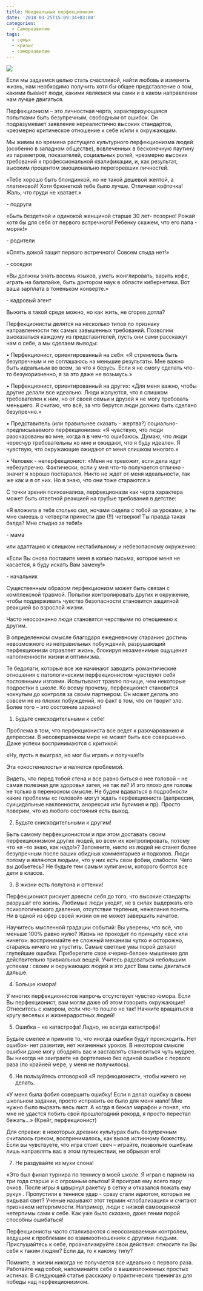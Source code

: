 ```yaml
---
title: Неидеальный перфекционизм
date: '2018-03-25T15:09:34+03:00'
categories:
  - Саморазвитие
tags:
  - семья
  - кризис
  - саморазвитие
---
```

![](/images/uploads/desktop-background-3061483_1920.jpg)

Если мы задаемся целью стать счастливой, найти любовь и изменить жизнь, нам необходимо получить хотя бы общее представление о том, какими бывают люди, какими являемся мы сами и в каком направлении нам лучше двигаться.

Перфекционизм – это личностная черта, характеризующаяся попытками быть безупречным, свободным от ошибок. Он подразумевает заявление нереалистично высоких стандартов, чрезмерно критическое отношение к себе и/или к окружающим.

Мы живем во времена растущего культурного перфекционизма людей (особенно в западном обществе), вовлеченных в бесконечную паутину из параметров, показателей, социальных ролей, чрезмерно высоких требований к профессиональной квалификации, и, как результат, высоким процентом эмоционально перегоревших личностей. 

«Тебе хорошо быть блондинкой, но не такой дешевой желтой, а платиновой! Хотя брюнеткой тебе было лучше. Отличная кофточка! Жаль, что груди не хватает.»

\- подруги 

«Быть бездетной и одинокой женщиной старше 30 лет- позорно! Рожай хотя бы для себя от первого встречного! Ребенку скажем, что его папа - моряк!»

\- родители

«Опять домой тащит первого встречного! Совсем стыда нет!»

\- соседки

«Вы должны знать восемь языков, уметь жонглировать, варить кофе, играть на балалайке, быть доктором наук в области кибернетики. Вот ваша зарплата в тоненьком конверте.»

\- кадровый агент

Выжить в такой среде можно, но как жить, не сгорев дотла?

Перфекционисты делятся на несколько типов по признаку направленности тех самых завышенных требований. Позволим высказаться каждому из представителей, пусть они сами расскажут нам о себе, а мы сделаем выводы: 



•	Перфекционист, ориентированный на себя: «Я стремлюсь быть безупречным и не соглашаюсь на меньшие результаты. Мне важно быть идеальным во всем, за что я берусь. Если я не смогу сделать что-то безукоризненно, я за это даже не возьмусь.»



•	Перфекционист, ориентированный на других: «Для меня важно, чтобы другие делали все идеально. Люди жалуются, что я слишком требователен к ним, но от своей семьи и друзей я не могу требовать меньшего. Я считаю, что всё, за что берутся люди должно быть сделано безупречно.»



•	Представитель (или правильнее сказать -  жертва?) социально-предписываемого перфекционизма: «Я чувствую, что люди разочарованы во мне, когда я в чем-то ошибаюсь. Думаю, что люди чересчур требовательны ко мне и ожидают, что я буду идеален. Я чувствую, что окружающие ожидают от меня слишком многого.»



•	Человек - неперфекционист: «Меня не тревожит, если дела идут небезупречно. Фактически, если у мня что-то получается отлично - значит я хорошо постарался. Никто не ждет от меня идеальности, так же как и я от них. Но я знаю, что они тоже стараются.» 



С точки зрения психоанализа, перфекционазм как черта характера может быть ответной реакцией на грубые требования в детстве:

«Я вложила в тебя столько сил, ночами сидела с тобой за уроками, а ты мне смеешь в четверти принести две (!!) четверки! Ты правда такая балда? Мне стыдно за тебя!» 

\- мама 

или адаптацию к слишком нестабильному и небезопасному окружению:

«Если Вы снова поставите меня в копию письма, которое меня не касается, я буду искать Вам замену!»

\- начальник 

Существенным образом перфекционизм может быть связан с комплексной травмой. Попытки контролировать других и окружение, чтобы поддерживать чувство безопасности становится защитной реакцией во взрослой жизни. 

Часто неосознанно люди становятся черствыми по отношению к другим.  

В определенном смысле благодаря ежедневному старанию достичь невозможного из неправильных побуждений, разрушающий перфекционизм отравляет жизнь, блокируя незаменимые ощущения наполненности жизни и оптимизма.

Те бедолаги, которые все же начинают заводить романтические отношения с патологическим перфекционистом чувствуют себя постоянными изгоями. Испытывают травлю почище, чем некоторые подростки в школе. Ко всему прочему, перфекционст становится чокнутым до контроля за своим партнером. Он может делать это совсем не из плохих побуждений, но факт в том, что он творит зло. Более того – это состояние заразно!


1)	Будьте снисходительными к себе!

Проблема в том, что перфекциониста все ведет к разочарованию и депрессии. В несовершенном мире не может быть все совершенно. Даже успехи воспринимаются с критикой:

 «Ну, пусть я выиграл, но мог бы играть и получше!!»

Эта «окостенелость» и является проблемой. 

Видеть, что перед тобой стена и все равно биться о нее головой – не самая полезная для здоровья затея, не так ли? И это плохо для головы не только в переносном смысле. Не будем вдаваться в подробности какие проблемы «с головой» могут ждать перфекциониста (депрессия, суицидальные наклонности, анорексия или булимия и пр). Просто поверим, что из любого состояния есть выход. 

2)	Будьте снисходительными к другим!

Быть самому перфекционистом и при этом доставать своим перфекционизмом других людей, во всем их контролировать, потому что «я –то знаю, как надо!»? Запомните, никто из людей не станет более безупречным после ваших обидных комментариев и подколов. Люди потому и являются людьми, что у них есть свои фобии, слабости. Чего вы добьетесь? Не будьте тем самым хулиганом, которого боятся все дети в классе. 

3)	В жизни есть полутона и оттенки!

Перфекционист рискует довести себя до того, что высокие стандарты разрушат его жизнь. Любимые люди уходят, не в силах выдержать его психологического давления, отсутствие терпения, нежелания понять. Ни в одной из сфер своей жизни он не может завершить начатое.

Научитесь мысленной градации событий: Вы уверены, что всё, что меньше 100% равно нулю? Жизнь не проходит по принципу «все или ничего»: воспринимайте ее сложный механизм чутко и осторожно, стараясь ничего не упустить. Самые светлые умы порой делают глупейшие ошибки. Приберегите свое «черно-белое» мышление для действительно тривиальных вещей. Учитесь радоваться небольшим успехам : своим и окружающих людей и это даст Вам силы двигаться дальше.

4)	Больше юмора!

У многих перфекционистов напрочь отсутствует чувство юмора. Если Вы перфекционист, вам могли даже об этом говорить окружающие! Отнеситесь с юмором, если что-то пошло не так! Начните вращаться в кругу веселых и жизнерадостных людей!

5)	Ошибка – не катастрофа! Ладно, не всегда катастрофа!

Будьте смелее и примите то, что иногда ошибки будут происходить. Нет ошибок- нет развития, нет жизненных уроков. В некотором смысле ошибки даже могу ободрять вас и заставлять становиться чуть мудрее. Вы никогда не заиграете на фортепиано без единой ошибки с первого раза (по крайней мере, у меня не получилось). 

6)	Не пользуйтесь отговоркой «Я перфекционист», чтобы ничего не делать.

«У меня была фобия совершить ошибку! Если я делал ошибку в своем школьном задании, просто исправить ее было для меня мало! Мне нужно было вырвать весь лист.  А когда я бежал марафон и понял, что мне не удастся побить свой прошлогодний рекорд, я просто перестал бежать...» (Крейг, перфекционист)

Для справки: в некоторых древних культурах быть безупречным считалось грехом, воспринималось, как вызов истинному божеству. Если вы чувствуете, что игра стоит свеч – играйте, позвольте ошибкам лишь направлять вас в этом путешествии, не обрывая его! 

7)	Не раздувайте из мухи слона!

«Это был финал турнира по теннису в моей школе. Я играл с парнем на три года старше и с огромным опытом! Я проиграл ему всего пару очков. После игры я швырнул ракетку в сетку и отказался пожать ему руку» 
. Пропустили в теннисе удар - сразу стали идиотом, которых не видывал свет?
 Ученые называют этот термин «глобализация» и считают признаком нетерпимости. Например, люди с низкой самооценкой нетерпимы сами к себе. 
 Как уже было сказано, даже гении порой способны ошибаться!

Перфекционисты часто сталкиваются с неосознаваемым контролем, ведущим к проблемам во взаимоотношениях с другими людьми. Прислушайтесь к себе, проанализируйте свои действия: относите ли Вы себя к таким людям? Если да, то к какому типу? 

Помните, в жизни никогда не получается все идеально с первого раза. Работайте над собой, напоминайте себе о вышеизложенных простых истинах. В следующей статье расскажу о практических тренингах для победы над перфекционизмом.

